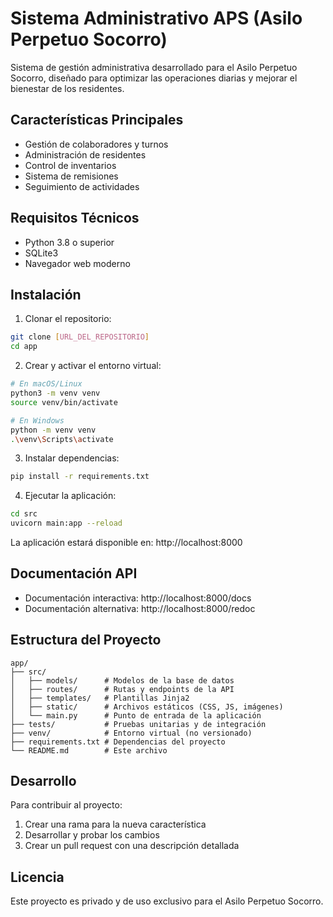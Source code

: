 # Sistema Administrativo APS (Asilo Perpetuo Socorro)

Sistema de gestión administrativa desarrollado para el Asilo Perpetuo Socorro, diseñado para optimizar las operaciones diarias y mejorar el bienestar de los residentes.

## Características Principales

- Gestión de colaboradores y turnos
- Administración de residentes
- Control de inventarios
- Sistema de remisiones
- Seguimiento de actividades

## Requisitos Técnicos

- Python 3.8 o superior
- SQLite3
- Navegador web moderno

## Instalación

1. Clonar el repositorio:
```bash
git clone [URL_DEL_REPOSITORIO]
cd app
```

2. Crear y activar el entorno virtual:
```bash
# En macOS/Linux
python3 -m venv venv
source venv/bin/activate

# En Windows
python -m venv venv
.\venv\Scripts\activate
```

3. Instalar dependencias:
```bash
pip install -r requirements.txt
```

4. Ejecutar la aplicación:
```bash
cd src
uvicorn main:app --reload
```

La aplicación estará disponible en: http://localhost:8000

## Documentación API

- Documentación interactiva: http://localhost:8000/docs
- Documentación alternativa: http://localhost:8000/redoc

## Estructura del Proyecto

```
app/
├── src/
│   ├── models/      # Modelos de la base de datos
│   ├── routes/      # Rutas y endpoints de la API
│   ├── templates/   # Plantillas Jinja2
│   ├── static/      # Archivos estáticos (CSS, JS, imágenes)
│   └── main.py      # Punto de entrada de la aplicación
├── tests/           # Pruebas unitarias y de integración
├── venv/            # Entorno virtual (no versionado)
├── requirements.txt # Dependencias del proyecto
└── README.md        # Este archivo
```

## Desarrollo

Para contribuir al proyecto:

1. Crear una rama para la nueva característica
2. Desarrollar y probar los cambios
3. Crear un pull request con una descripción detallada

## Licencia

Este proyecto es privado y de uso exclusivo para el Asilo Perpetuo Socorro.
